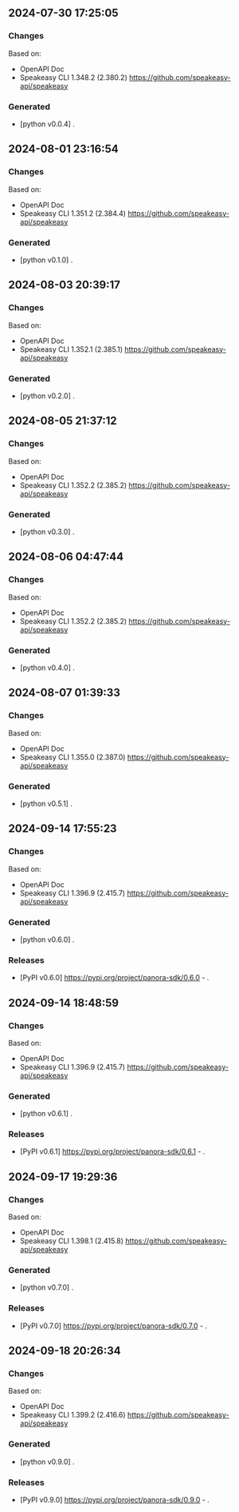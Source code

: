 

## 2024-07-30 17:25:05
### Changes
Based on:
- OpenAPI Doc  
- Speakeasy CLI 1.348.2 (2.380.2) https://github.com/speakeasy-api/speakeasy
### Generated
- [python v0.0.4] .

## 2024-08-01 23:16:54
### Changes
Based on:
- OpenAPI Doc  
- Speakeasy CLI 1.351.2 (2.384.4) https://github.com/speakeasy-api/speakeasy
### Generated
- [python v0.1.0] .

## 2024-08-03 20:39:17
### Changes
Based on:
- OpenAPI Doc  
- Speakeasy CLI 1.352.1 (2.385.1) https://github.com/speakeasy-api/speakeasy
### Generated
- [python v0.2.0] .

## 2024-08-05 21:37:12
### Changes
Based on:
- OpenAPI Doc  
- Speakeasy CLI 1.352.2 (2.385.2) https://github.com/speakeasy-api/speakeasy
### Generated
- [python v0.3.0] .

## 2024-08-06 04:47:44
### Changes
Based on:
- OpenAPI Doc  
- Speakeasy CLI 1.352.2 (2.385.2) https://github.com/speakeasy-api/speakeasy
### Generated
- [python v0.4.0] .

## 2024-08-07 01:39:33
### Changes
Based on:
- OpenAPI Doc  
- Speakeasy CLI 1.355.0 (2.387.0) https://github.com/speakeasy-api/speakeasy
### Generated
- [python v0.5.1] .

## 2024-09-14 17:55:23
### Changes
Based on:
- OpenAPI Doc  
- Speakeasy CLI 1.396.9 (2.415.7) https://github.com/speakeasy-api/speakeasy
### Generated
- [python v0.6.0] .
### Releases
- [PyPI v0.6.0] https://pypi.org/project/panora-sdk/0.6.0 - .

## 2024-09-14 18:48:59
### Changes
Based on:
- OpenAPI Doc  
- Speakeasy CLI 1.396.9 (2.415.7) https://github.com/speakeasy-api/speakeasy
### Generated
- [python v0.6.1] .
### Releases
- [PyPI v0.6.1] https://pypi.org/project/panora-sdk/0.6.1 - .

## 2024-09-17 19:29:36
### Changes
Based on:
- OpenAPI Doc  
- Speakeasy CLI 1.398.1 (2.415.8) https://github.com/speakeasy-api/speakeasy
### Generated
- [python v0.7.0] .
### Releases
- [PyPI v0.7.0] https://pypi.org/project/panora-sdk/0.7.0 - .

## 2024-09-18 20:26:34
### Changes
Based on:
- OpenAPI Doc  
- Speakeasy CLI 1.399.2 (2.416.6) https://github.com/speakeasy-api/speakeasy
### Generated
- [python v0.9.0] .
### Releases
- [PyPI v0.9.0] https://pypi.org/project/panora-sdk/0.9.0 - .